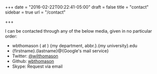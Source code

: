 +++
date = "2016-02-22T00:22:41-05:00"
draft = false
title = "contact"
sidebar = true
url = "/contact"

+++

I can be contacted through any of the below media, given in no particular order:

* wbthomason ( at ) {my department, abbr.}.{my university}.edu
* {firstname}.{lastname}@{Google's mail service}
* Twitter: [@wilthomason](https://twitter.com/wilthomason)
* Github: [wbthomason](https://github.com/wbthomason)
* Skype: Request via email
